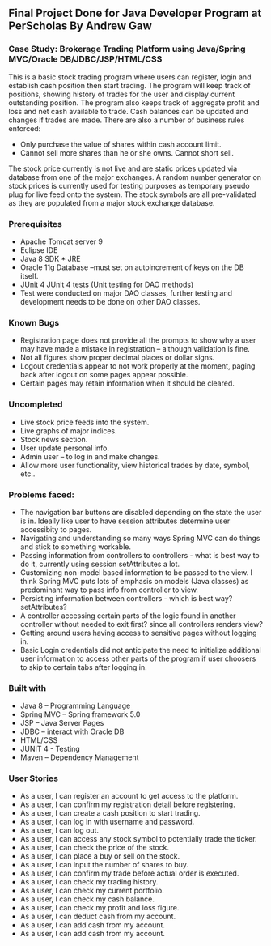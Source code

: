## Final Project Done for Java Developer Program at PerScholas By Andrew Gaw

### Case Study: Brokerage Trading Platform using Java/Spring MVC/Oracle DB/JDBC/JSP/HTML/CSS

This is a basic stock trading program where users can register, login and establish cash position then start trading.
The program will keep track of positions, showing history of trades for the user and display current outstanding
position. The program also keeps track of aggregate profit and loss and net cash available to trade. Cash balances can
be updated and changes if trades are made. There are also a number of business rules enforced:

- Only purchase the value of shares within cash account limit. 
- Cannot sell more shares than he or she owns. Cannot short sell.

The stock price currently is not live and are static prices updated via database from one of the major exchanges. A random number generator on stock prices is currently used for testing purposes as temporary pseudo plug for live feed onto the system. The stock symbols are all pre-validated as they are populated from a major stock exchange database.

### Prerequisites

- Apache Tomcat server 9
- Eclipse IDE
- Java 8 SDK * JRE
- Oracle 11g Database –must set on autoincrement of keys on the DB itself.
- JUnit 4 JUnit 4 tests (Unit testing for DAO methods)
- Test were conducted on major DAO classes, further testing and development needs to be done on other DAO classes.

### Known Bugs

- Registration page does not provide all the prompts to show why a user may have made a mistake in registration – 
although validation is fine.
- Not all figures show proper decimal places or dollar signs. 
- Logout credentials appear to not work properly at the moment, paging back after logout on some pages appear possible.
- Certain pages may retain information when it should be cleared.

### Uncompleted

- Live stock price feeds into the system.
- Live graphs of major indices.
- Stock news section.
- User update personal info.
- Admin user – to log in and make changes.
- Allow more user functionality, view historical trades by date, symbol, etc..

### Problems faced:

- The navigation bar buttons are disabled depending on the state the user is in. Ideally like user to have session attributes determine user accessibity to pages.
- Navigating and understanding so many ways Spring MVC can do things and stick to something workable.
- Passing information from controllers to controllers - what is best way to do it, currently using session setAttributes a lot.
- Customizing non-model based information to be passed to the view. I think Spring MVC puts lots of emphasis on models (Java classes)
as predominant way to pass info from controller to view. 
- Persisting information between controllers - which is best way? setAttributes?
- A controller accessing certain parts of the logic found in another controller without needed to exit first? since all controllers renders view?
- Getting around users having access to sensitive pages without logging in.
- Basic Login credentials did not anticipate the need to initialize additional user information to access other parts of the program if user choosers to skip to certain tabs after logging in.

### Built with

- Java 8 – Programming Language
- Spring MVC – Spring framework 5.0
- JSP – Java Server Pages
- JDBC – interact with Oracle DB
- HTML/CSS
- JUNIT 4 - Testing
- Maven – Dependency Management

### User Stories

- As a user, I can register an account to get access to the platform.
- As a user, I can confirm my registration detail before registering.
- As a user, I can create a cash position to start trading.
- As a user, I can log in with username and password.
- As a user, I can log out.
- As a user, I can access any stock symbol to potentially trade the ticker.
- As a user, I can check the price of the stock.
- As a user, I can place a buy or sell on the stock.
- As a user, I can input the number of shares to buy.
- As a user, I can confirm my trade before actual order is executed.
- As a user, I can check my trading history.
- As a user, I can check my current portfolio.
- As a user, I can check my cash balance.
- As a user, I can check my profit and loss figure.
- As a user, I can deduct cash from my account.
- As a user, I can add cash from my account.
- As a user, I can add cash from my account.
